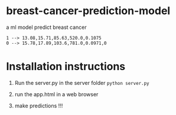 # breast-cancer-prediction-model
a ml model predict breast cancer

```
1 --> 13.08,15.71,85.63,520.0,0.1075
0 --> 15.78,17.89,103.6,781.0,0.0971,0
```

# Installation instructions
1. Run the server.py in the server folder
`python server.py`

2. run the app.html in a web browser
3. make predictions !!!